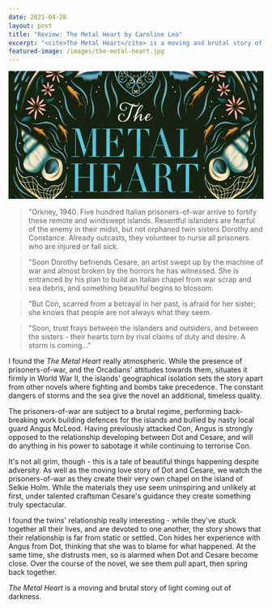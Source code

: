 ```yaml
---
date: 2021-04-28
layout: post
title: "Review: The Metal Heart by Caroline Lea"
excerpt: "<cite>The Metal Heart</cite> is a moving and brutal story of light coming out of darkness."
featured-image: /images/the-metal-heart.jpg
---
```


![The Metal Heart](/images/the-metal-heart.jpg)

> "Orkney, 1940. Five hundred Italian prisoners-of-war arrive to fortify these remote and windswept islands. Resentful islanders are fearful of the enemy in their midst, but not orphaned twin sisters Dorothy and Constance. Already outcasts, they volunteer to nurse all prisoners who are injured or fall sick.

> "Soon Dorothy befriends Cesare, an artist swept up by the machine of war and almost broken by the horrors he has witnessed. She is entranced by his plan to build an Italian chapel from war scrap and sea debris, and something beautiful begins to blossom.

> "But Con, scarred from a betrayal in her past, is afraid for her sister; she knows that people are not always what they seem.

> "Soon, trust frays between the islanders and outsiders, and between the sisters - their hearts torn by rival claims of duty and desire. A storm is coming..."

I found the <cite>The Metal Heart</cite> really atmospheric. While the presence of prisoners-of-war, and the Orcadians' attitudes towards them, situates it firmly in World War II, the islands' geographical isolation sets the story apart from other novels where fighting and bombs take precedence. The constant dangers of storms and the sea give the novel an additional, timeless quality.

The prisoners-of-war are subject to a brutal regime, performing back-breaking work building defences for the islands and bullied by nasty local guard Angus McLeod. Having previously attacked Con, Angus is strongly opposed to the relationship developing between Dot and Cesare, and will do anything in his power to sabotage it while continuing to terrorise Con.

It's not all grim, though - this is a tale of beautiful things happening despite adversity. As well as the moving love story of Dot and Cesare, we watch the prisoners-of-war as they create their very own chapel on the island of Selkie Holm. While the materials they use seem uninspiring and unlikely at first, under talented craftsman Cesare's guidance they create something truly spectacular.

I found the twins' relationship really interesting - while they've stuck together all their lives, and are devoted to one another, the story shows that their relationship is far from static or settled. Con hides her experience with Angus from Dot, thinking that she was to blame for what happened. At the same time, she distrusts men, so is alarmed when Dot and Cesare become close. Over the course of the novel, we see them pull apart, then spring back together.

<cite>The Metal Heart</cite> is a moving and brutal story of light coming out of darkness.
